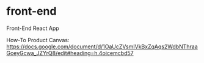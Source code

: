 # front-end
Front-End React App

How-To Product Canvas:
https://docs.google.com/document/d/1OaUcZVsmIVkBxZqAqs2WdbNThraaGoeyGcwa_JZYrQ8/edit#heading=h.4oicemcbd57
